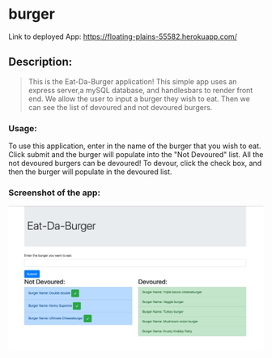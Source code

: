 # burger

Link to deployed App: https://floating-plains-55582.herokuapp.com/


## Description:
> This is the Eat-Da-Burger application!  This simple app uses an express server,a mySQL database, and handlesbars to render front end.  We allow the user to input a burger they wish to eat.  Then we can see the list of devoured and not devoured burgers.

### Usage: 
To use this application, enter in the name of the burger that you wish to eat.  Click submit and the burger will populate into the "Not Devoured" list.  All the not devoured burgers can be devoured!  To devour, click the check box, and then the burger will populate in the devoured list.

### Screenshot of the app:
![newNoteScreenshot](./photos/Screenshot.png)
